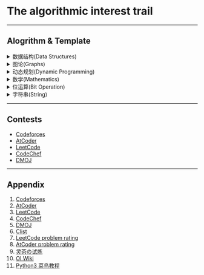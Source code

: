 # The algorithmic interest trail

***

## Alogrithm & Template

<details>
  <summary>数据结构(Data Structures)</summary>

*   [并查集DSU(Disjoint Set Union)](/Template/dsu.py)
*   [树状数组(Binary Indexed Tree)](/Template/bit.py)
*   线段数(Segment Tree)
    *   [线段数 - 数组](/Template/SegTree.py)
    *   [线段数 - 数组 - 延迟标记](/Template/LazySegTree.py)
    *   [线段数 - 动态开点](/Template/DynSegTree.py)
    *   [线段数 - 动态开点 - 延迟标记](/Template/LazyDynSegTree.py)
*   有序容器(Sorted Container)  
    `主要是大部分OJ都不支持Python的sortedcontainers`
    *   [SortedList](/Template/SortedList.py)
    *   [SortedSet](/Template/SortedSet.py)
    *   [SortedMultiset](/Template/SortedMultiset.py)

</details>

<details>
  <summary>图论(Graphs)</summary>

*   [拓扑排序TopoSort](/Template/topoSort.py)
*   双向BFS
*   [最近公共祖先(Least Common Ancestors)](/Template/lca.py)
*   [树哈希(Hash of root trees)](/Template/hash-tree.py)
*   [强连通分量(Strongly Connected Components)](/Template/scc.py)

</details>

<details>
  <summary>动态规划(Dynamic Programming)</summary>

*   [背包问题](/Template/dp-knapsack.py)
    *   01背包
    *   完全背包
    *   多重背包
    *   分组背包
    *   树上背包
*   线性DP
    *   [LIS最长上升子序列](/Template/lis.py)
*   数位DP
*   树形DP
    *   [换根DP(Reroot)](/Template/dp-tree.py)

</details>

<details>
  <summary>数学(Mathematics)</summary>

*   质数(Prime Number)
*   质因子(Prime Factors)
*   逆元(Inverse Element)
*   组合数(Combinations)
*   容斥(Include/Exclude)
*   [isqrt(Integer Sqrt)](/Template/isqrt.py)
*   [超几何分布(Hypergeometric Distribution)](/Template/hypergeometricDistribution.md)
*   [卡塔兰数(Catalan)](/Template/catalan.md)

</details>

<details>
  <summary>位运算(Bit Operation)</summary>

*   二进制分组
*   按位或运算
*   数字异或运算

</details>

<details>
  <summary>字符串(String)</summary>

*   [字典树(Trie)](/Template/trie.py)
*   [异或字典树(01Trie)](/Template/binaryTrie.py)
*   KMP

</details>

***

## Contests

*   [Codeforces](/Contests/CodeforcesPython/)
*   [AtCoder](/Contests/AtCoderPython/)
*   [LeetCode](/Contests/LeetCodePython/)
*   [CodeChef](Contests/CodeChef/)
*   [DMOJ](/Contests/DMOJ/)

***

## Appendix

1.  [Codeforces](https://codeforces.com/)
2.  [AtCoder](https://atcoder.jp/home)
3.  [LeetCode](https://leetcode.cn/)
4.  [CodeChef](https://www.codechef.com/)
5.  [DMOJ](https://dmoj.ca/)
6.  [Clist](https://clist.by/)
7.  [LeetCode problem rating](https://zerotrac.github.io/leetcode_problem_rating/#/)
8.  [AtCoder problem rating](https://kenkoooo.com/atcoder/#/list/)
9.  [灵茶の试炼](https://docs.qq.com/sheet/DWGFoRGVZRmxNaXFz?tab=BB08J2)
10. [OI Wiki](https://oi-wiki.org/)
11. [Python3 菜鸟教程](https://www.runoob.com/python3/python3-tutorial.html)

